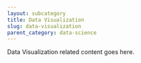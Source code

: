 ```yaml
---
layout: subcategory
title: Data Visualization
slug: data-visualization
parent_category: data-science
---
```


Data Visualization related content goes here.

